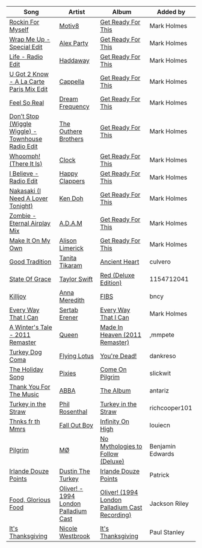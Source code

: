 | Song | Artist | Album | Added by |
|-|-|-|-|
| [Rockin For Myself](https://open.spotify.com/track/7Bh5mh57NPI660tiZ7iAsf) | [Motiv8](https://open.spotify.com/artist/1xFPKhNxU5iyrvYDP7EhOp) | [Get Ready For This](https://open.spotify.com/album/0E7sl2pIdfFBifbLFU6y2U) | Mark Holmes |
| [Wrap Me Up - Special Edit](https://open.spotify.com/track/0jkR0jESgRYcUmOst5tgbo) | [Alex Party](https://open.spotify.com/artist/41VxAgbLRHo2ZYZEq5P1mD) | [Get Ready For This](https://open.spotify.com/album/0E7sl2pIdfFBifbLFU6y2U) | Mark Holmes |
| [Life - Radio Edit](https://open.spotify.com/track/25bb6jGRrM13vH0Z78bKBj) | [Haddaway](https://open.spotify.com/artist/0Suv0tRrNrUlRzAy8aXjma) | [Get Ready For This](https://open.spotify.com/album/0E7sl2pIdfFBifbLFU6y2U) | Mark Holmes |
| [U Got 2 Know - A La Carte Paris Mix Edit](https://open.spotify.com/track/50f0MbDjU7dOaWS5BlDKQh) | [Cappella](https://open.spotify.com/artist/0NPwkUJRrRiWYdHpLXBkxg) | [Get Ready For This](https://open.spotify.com/album/0E7sl2pIdfFBifbLFU6y2U) | Mark Holmes |
| [Feel So Real](https://open.spotify.com/track/7L6erz8u4xVpeSLJesJcGp) | [Dream Frequency](https://open.spotify.com/artist/26pUccH0IAYMZb36q53WFl) | [Get Ready For This](https://open.spotify.com/album/0E7sl2pIdfFBifbLFU6y2U) | Mark Holmes |
| [Don’t Stop (Wiggle Wiggle) - Townhouse Radio Edit](https://open.spotify.com/track/7mFI74MhzXZH65dWimWkq6) | [The Outhere Brothers](https://open.spotify.com/artist/4eb7QPyORtTxhMiLBo3YWK) | [Get Ready For This](https://open.spotify.com/album/0E7sl2pIdfFBifbLFU6y2U) | Mark Holmes |
| [Whoomph! (There It Is)](https://open.spotify.com/track/2jxILRMea4KDhK1up6eK8s) | [Clock](https://open.spotify.com/artist/2DBUvfaQpIKeONNYmUjbWv) | [Get Ready For This](https://open.spotify.com/album/0E7sl2pIdfFBifbLFU6y2U) | Mark Holmes |
| [I Believe - Radio Edit](https://open.spotify.com/track/5dP7na0CccYoeXAYqDH7mJ) | [Happy Clappers](https://open.spotify.com/artist/5W16QgYzUoYB88KU9MWDLn) | [Get Ready For This](https://open.spotify.com/album/0E7sl2pIdfFBifbLFU6y2U) | Mark Holmes |
| [Nakasaki (I Need A Lover Tonight)](https://open.spotify.com/track/4vqeVxDu3PnHYQaeeNrcqk) | [Ken Doh](https://open.spotify.com/artist/2LPGHHEJ8oqPjMni4zoFJ2) | [Get Ready For This](https://open.spotify.com/album/0E7sl2pIdfFBifbLFU6y2U) | Mark Holmes |
| [Zombie - Eternal Airplay Mix](https://open.spotify.com/track/5G4BOgZnLtCio73vBH7WY7) | [A.D.A.M](https://open.spotify.com/artist/7a25DMpmy1w5BN6nPFZD56) | [Get Ready For This](https://open.spotify.com/album/0E7sl2pIdfFBifbLFU6y2U) | Mark Holmes |
| [Make It On My Own](https://open.spotify.com/track/3EQ2ANSxbkOhRd2HQ4VPeg) | [Alison Limerick](https://open.spotify.com/artist/0ELXBCSsRl2m92MgnOsA69) | [Get Ready For This](https://open.spotify.com/album/0E7sl2pIdfFBifbLFU6y2U) | Mark Holmes |
| [Good Tradition](https://open.spotify.com/track/2ZvxVooX6KcXDxhymTTk2H) | [Tanita Tikaram](https://open.spotify.com/artist/2gTl60Ao3u7bljVnAqxPh8) | [Ancient Heart](https://open.spotify.com/album/7E54UsiVFMQuIAG9t5UOL4) | culvero |
| [State Of Grace](https://open.spotify.com/track/0b16LTzby1YRVd2nq2Z0fw) | [Taylor Swift](https://open.spotify.com/artist/06HL4z0CvFAxyc27GXpf02) | [Red (Deluxe Edition)](https://open.spotify.com/album/1KVKqWeRuXsJDLTW0VuD29) | 1154712041 |
| [Killjoy](https://open.spotify.com/track/3pYUzBTUN6rvUDthxzyKru) | [Anna Meredith](https://open.spotify.com/artist/5zDUidkda0GoYHu2vMr3G2) | [FIBS](https://open.spotify.com/album/0MUzevVErxLNFPU9tYQtJ0) | bncy |
| [Every Way That I Can](https://open.spotify.com/track/5I8ENb7zzrbYLwhGESY9CF) | [Sertab Erener](https://open.spotify.com/artist/4W31XN2JH8mC54NkHdh04s) | [Every Way That I Can](https://open.spotify.com/album/4D2meUQ9mCljoEzvjspr2T) | Mark Holmes |
| [A Winter's Tale - 2011 Remaster](https://open.spotify.com/track/12HWTqP3GWqzyyKrpkhojF) | [Queen](https://open.spotify.com/artist/1dfeR4HaWDbWqFHLkxsg1d) | [Made In Heaven (2011 Remaster)](https://open.spotify.com/album/391ScNR3xKywWSpfDwP3n0) | ,mmpete |
| [Turkey Dog Coma](https://open.spotify.com/track/4Jsc7ZId1CLkwvOURAh859) | [Flying Lotus](https://open.spotify.com/artist/29XOeO6KIWxGthejQqn793) | [You're Dead!](https://open.spotify.com/album/29luvT98TnqHjVDYSRbbrj) | dankreso |
| [The Holiday Song](https://open.spotify.com/track/7rytpWEVreUFhPBJp4q9LT) | [Pixies](https://open.spotify.com/artist/6zvul52xwTWzilBZl6BUbT) | [Come On Pilgrim](https://open.spotify.com/album/0YXEvIGfgX8LKrSSgnciZt) | slickwit |
| [Thank You For The Music](https://open.spotify.com/track/08GOw3NsrJ0LsCCeyqzt3b) | [ABBA](https://open.spotify.com/artist/0LcJLqbBmaGUft1e9Mm8HV) | [The Album](https://open.spotify.com/album/5fLOHW1UXr1cJrnXiU3FBt) | antariz |
| [Turkey in the Straw](https://open.spotify.com/track/1HziPPSoSMCRcWudiVuSF6) | [Phil Rosenthal](https://open.spotify.com/artist/0iK3afYs9kDQmts3DpWpzX) | [Turkey in the Straw](https://open.spotify.com/album/5XrkTBkT3nyiQnSEF2v8vk) | richcooper101 |
| [Thnks fr th Mmrs](https://open.spotify.com/track/3Zwu2K0Qa5sT6teCCHPShP) | [Fall Out Boy](https://open.spotify.com/artist/4UXqAaa6dQYAk18Lv7PEgX) | [Infinity On High](https://open.spotify.com/album/0hHopYqXhuvYSHtVyrcb1g) | louiecn |
| [Pilgrim](https://open.spotify.com/track/58QhVAZF55n5qbCSig9WBb) | [MØ](https://open.spotify.com/artist/0bdfiayQAKewqEvaU6rXCv) | [No Mythologies to Follow (Deluxe)](https://open.spotify.com/album/3jvBPJAaByrTeNkEgvwZeu) | Benjamin Edwards |
| [Irlande Douze Points](https://open.spotify.com/track/2hDTnjAaYJXO8MufWCqGcK) | [Dustin The Turkey](https://open.spotify.com/artist/65r6OaTgP3rxGfUEGPkuQG) | [Irlande Douze Points](https://open.spotify.com/album/6Es6s7rPhFKWW1CJMR3kvE) | Patrick |
| [Food, Glorious Food](https://open.spotify.com/track/4bniy25J0FPJ6HSgDKjlGe) | [Oliver! - 1994 London Palladium Cast](https://open.spotify.com/artist/6bddrBOH8cDVW8CEqoh2il) | [Oliver! (1994 London Palladium Cast Recording)](https://open.spotify.com/album/0qW93rTnHMa7MOojUjOKIB) | Jackson Riley |
| [It's Thanksgiving](https://open.spotify.com/track/4lJAkP4hBiqwW78EuXwFqr) | [Nicole Westbrook](https://open.spotify.com/artist/0WeLtCdraQoZpAaQHdWhWr) | [It's Thanksgiving](https://open.spotify.com/album/3OiJPvyYKVRxifgpiIV2zh) | Paul Stanley |